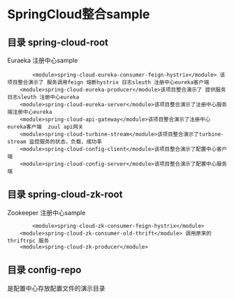 # SpringCloud整合sample


## 目录 spring-cloud-root
Euraeka 注册中心sample

    		<module>spring-cloud-eureka-consumer-feign-hystrix</module> 该项目整合演示了 服务调用feign 熔断hystrix 日志sleuth 注册中心eureka客户端 
		<module>spring-cloud-eureka-producer</module>该项目整合演示了 提供服务  日志sleuth 注册中心eureka 
		<module>spring-cloud-eureka-server</module>该项目整合演示了注册中心服务端注册中心eureka
		<module>spring-cloud-api-gateway</module>该项目整合演示了注册中心eureka客户端  zuul api网关
		<module>spring-cloud-turbine-stream</module>该项目整合演示了turbine-stream 监控服务的状态，负载，成功率
		<module>spring-cloud-config-client</module>该项目整合演示了配置中心客户端
		<module>spring-cloud-config-server</module>该项目整合演示了配置中心服务端
		
## 目录 spring-cloud-zk-root
Zookeeper 注册中心sample

    		<module>spring-cloud-zk-consumer-feign-hystrix</module> 
		<module>spring-cloud-zk-consumer-old-thrift</module> 调用原来的thriftrpc 服务
		<module>spring-cloud-zk-producer</module>
    
    
## 目录 config-repo
是配置中心存放配置文件的演示目录
